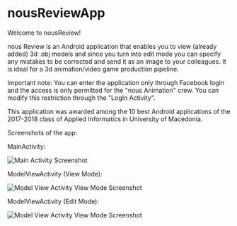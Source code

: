 # nousReviewApp

Welcome to nousReview!

nous Review is an Android application that enables you to view (already added) 3d .obj models and since you turn into edit mode you can specify any mistakes to be corrected and send it as an image to your colleagues. It is ideal for a 3d animation/video game production pipeline. 

Important note: You can enter the application only through Facebook login and the access is only permitted for the "nous Animation" crew. You can modify this restriction through the "LogIn Activity".

This application was awarded among the 10 best Android applications of the 2017-2018 class of Applied Informatics in University of Macedonia.

Screenshots of the app:

MainActivity:

![Main Activity Screenshot](https://i.ibb.co/DGrJtPb/Screenshot-2020-10-07-10-04-41-025-com-nousanimation-nousreview.jpg)

ModelViewActivity (View Mode):

![Model View Activity View Mode Screenshot](https://i.ibb.co/tMgpZSx/Screenshot-2020-10-07-10-05-01-969-com-nousanimation-nousreview.jpg)

ModelViewActivity (Edit Mode):

![Model View Activity View Mode Screenshot](https://i.ibb.co/MS7SsyC/Screenshot-2020-10-07-10-06-28-992-com-nousanimation-nousreview.jpg)
